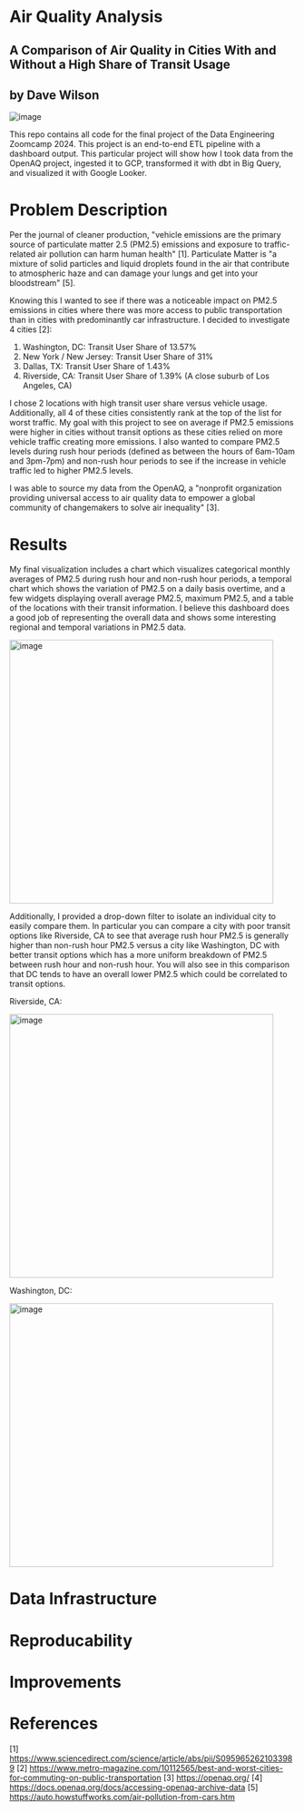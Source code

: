# Air Quality Analysis
## A Comparison of Air Quality in Cities With and Without a High Share of Transit Usage
## by Dave Wilson

![image](https://github.com/Wilson2214/air-quality-analysis/assets/39279731/00a556e0-deec-46ab-800b-1c9ca9883877)

This repo contains all code for the final project of the Data Engineering Zoomcamp 2024. This project is an end-to-end ETL pipeline with a dashboard output. This particular project will show how I took data from the OpenAQ project, ingested it to GCP, transformed it with dbt in Big Query, and visualized it with Google Looker.

# Problem Description

Per the journal of cleaner production, "vehicle emissions are the primary source of particulate matter 2.5 (PM2.5) emissions and exposure to traffic-related air pollution can harm human health" [1]. Particulate Matter is "a mixture of solid particles and liquid droplets found in the air that contribute to atmospheric haze and can damage your lungs and get into your bloodstream" [5].

Knowing this I wanted to see if there was a noticeable impact on PM2.5 emissions in cities where there was more access to public transportation than in cities with predominantly car infrastructure. I decided to investigate 4 cities [2]:

1. Washington, DC: Transit User Share of 13.57%
2. New York / New Jersey: Transit User Share of 31%
3. Dallas, TX: Transit User Share of 1.43%
5. Riverside, CA: Transit User Share of 1.39% (A close suburb of Los Angeles, CA)

I chose 2 locations with high transit user share versus vehicle usage. Additionally, all 4 of these cities consistently rank at the top of the list for worst traffic. My goal with this project to see on average if PM2.5 emissions were higher in cities without transit options as these cities relied on more vehicle traffic creating more emissions. I also wanted to compare PM2.5 levels during rush hour periods (defined as between the hours of 6am-10am and 3pm-7pm) and non-rush hour periods to see if the increase in vehicle traffic led to higher PM2.5 levels.

I was able to source my data from the OpenAQ, a "nonprofit organization providing universal access to air quality data to empower a global community of changemakers to solve air inequality" [3].

# Results

My final visualization includes a chart which visualizes categorical monthly averages of PM2.5 during rush hour and non-rush hour periods, a temporal chart which shows the variation of PM2.5 on a daily basis overtime, and a few widgets displaying overall average PM2.5, maximum PM2.5, and a table of the locations with their transit information. I believe this dashboard does a good job of representing the overall data and shows some interesting regional and temporal variations in PM2.5 data.

<img width="465" alt="image" src="https://github.com/Wilson2214/air-quality-analysis/assets/39279731/acb11fff-24fb-47b0-a0c4-2a7931f99586">

Additionally, I provided a drop-down filter to isolate an individual city to easily compare them. In particular you can compare a city with poor transit options like Riverside, CA to see that average rush hour PM2.5 is generally higher than non-rush hour PM2.5 versus a city like Washington, DC with better transit options which has a more uniform breakdown of PM2.5 between rush hour and non-rush hour. You will also see in this comparison that DC tends to have an overall lower PM2.5 which could be correlated to transit options.

Riverside, CA:

<img width="465" alt="image" src="https://github.com/Wilson2214/air-quality-analysis/assets/39279731/3fb0bfa1-4efa-4ae0-ad32-122c6ea4d308">

Washington, DC:

<img width="465" alt="image" src="https://github.com/Wilson2214/air-quality-analysis/assets/39279731/ccc257fb-71c6-4a06-9099-42af5121996b">


# Data Infrastructure

# Reproducability



# Improvements

# References
[1] https://www.sciencedirect.com/science/article/abs/pii/S0959652621033989
[2] https://www.metro-magazine.com/10112565/best-and-worst-cities-for-commuting-on-public-transportation
[3] https://openaq.org/
[4] https://docs.openaq.org/docs/accessing-openaq-archive-data
[5] https://auto.howstuffworks.com/air-pollution-from-cars.htm

